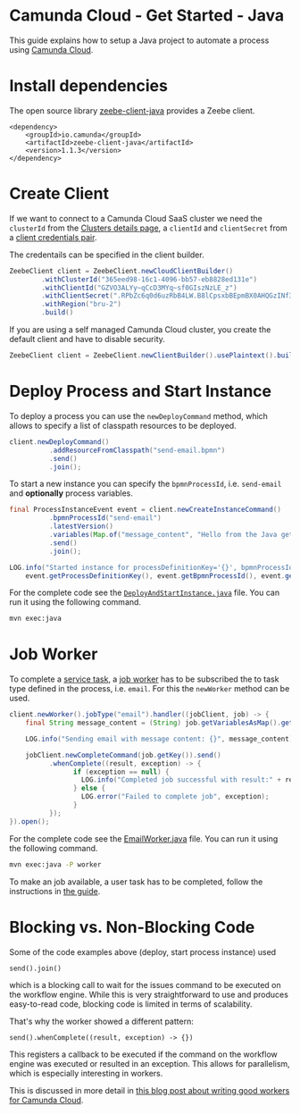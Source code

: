 # Camunda Cloud - Get Started - Java

This guide explains how to setup a Java project to automate a process using
[Camunda Cloud](https://camunda.com/products/cloud/).

# Install dependencies

The open source library
[zeebe-client-java](https://docs.camunda.io/docs/product-manuals/clients/java-client/index)
provides a Zeebe client.

```
<dependency>
	<groupId>io.camunda</groupId>
	<artifactId>zeebe-client-java</artifactId>
	<version>1.1.3</version>
</dependency>
```

# Create Client

If we want to connect to a Camunda Cloud SaaS cluster we need the `clusterId`
from the [Clusters details
page](https://docs.camunda.io/docs/product-manuals/cloud-console/manage-clusters/create-cluster),
a `clientId` and `clientSecret` from a [client credentials
pair](https://docs.camunda.io/docs/product-manuals/cloud-console/manage-clusters/manage-api-clients). 

The credentails can be specified in the client builder.

```java
ZeebeClient client = ZeebeClient.newCloudClientBuilder()
        .withClusterId("365eed98-16c1-4096-bb57-eb8828ed131e")
        .withClientId("GZVO3ALYy~qCcD3MYq~sf0GIszNzLE_z")
        .withClientSecret(".RPbZc6q0d6uzRbB4LW.B8lCpsxbBEpmBX0AHQGzINf3.KK9RkzZW1aDaZ-7WYNJ")
        .withRegion("bru-2")
        .build()
```

If you are using a self managed Camunda Cloud cluster, you create the default
client and have to disable security.

```java
ZeebeClient client = ZeebeClient.newClientBuilder().usePlaintext().build();
```

# Deploy Process and Start Instance

To deploy a process you can use the `newDeployCommand` method, which allows
to specify a list of classpath resources to be deployed.

```java
client.newDeployCommand()
          .addResourceFromClasspath("send-email.bpmn")
          .send()
          .join();
```

To start a new instance you can specify the `bpmnProcessId`, i.e.
`send-email` and **optionally** process variables.

```java
final ProcessInstanceEvent event = client.newCreateInstanceCommand()
          .bpmnProcessId("send-email")
          .latestVersion()
          .variables(Map.of("message_content", "Hello from the Java get started"))
          .send()
          .join();

LOG.info("Started instance for processDefinitionKey='{}', bpmnProcessId='{}', version='{}' with processInstanceKey='{}'",
	event.getProcessDefinitionKey(), event.getBpmnProcessId(), event.getVersion(), event.getProcessInstanceKey());
```

For the complete code see the
[`DeployAndStartInstance.java`](src/main/java/io/camunda/getstarted/BulkStartInstances.java) file. You can
run it using the following command.

```bash
mvn exec:java
```

# Job Worker

To complete a [service
task](https://docs.camunda.io/docs/reference/bpmn-workflows/service-tasks/service-tasks/),
a [job
worker](https://docs.camunda.io/docs/product-manuals/concepts/job-workers) has
to be subscribed the to task type defined in the process, i.e. `email`. For this
the `newWorker` method can be used.

```java
client.newWorker().jobType("email").handler((jobClient, job) -> {
	final String message_content = (String) job.getVariablesAsMap().get("message_content");

	LOG.info("Sending email with message content: {}", message_content);

	jobClient.newCompleteCommand(job.getKey()).send()
          .whenComplete((result, exception) -> {
                if (exception == null) {
                  LOG.info("Completed job successful with result:" + result);
                } else {
                  LOG.error("Failed to complete job", exception);
                }
          });            
}).open();
```

For the complete code see the
[EmailWorker.java](src/main/java/io/camunda/getstarted/EmailWorker.java) file. You can
run it using the following command.

```bash
mvn exec:java -P worker
```

To make an job available, a user task has to be completed, follow the
instructions in [the guide](../README.md#complete-the-user-task).

# Blocking vs. Non-Blocking Code

Some of the code examples above (deploy, start process instance) used
```
send().join()
```
which is a blocking call to wait for the issues command to be executed on the workflow engine. While this is very straightforward to use and produces easy-to-read code, blocking code is limited in terms of scalability. 

That's why the worker showed a different pattern:
```
send().whenComplete((result, exception) -> {})
```
This registers a callback to be executed if the command on the workflow engine was executed or resulted in an exception. This allows for parallelism, which is especially interesting in workers. 

This is discussed in more detail in [this blog post about writing good workers for Camunda Cloud](https://blog.bernd-ruecker.com/writing-good-workers-for-camunda-cloud-61d322cad862).
